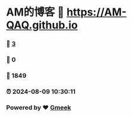 # AM的博客 :link: https://AM-QAQ.github.io 
### :page_facing_up: [3](https://AM-QAQ.github.io/tag.html) 
### :speech_balloon: 0 
### :hibiscus: 1849 
### :alarm_clock: 2024-08-09 10:30:11 
### Powered by :heart: [Gmeek](https://github.com/Meekdai/Gmeek)
